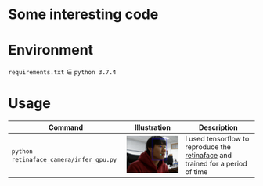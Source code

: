 # Some interesting code

# Environment

`requirements.txt` ∈ `python 3.7.4`  

# Usage

| Command                                 | Illustration              | Description                                                                    |
| --------------------------------------- | ------------------------- | ------------------------------------------------------------------------------ |
| `python retinaface_camera/infer_gpu.py` | ![](asset/retinaface.gif) | I used tensorflow to reproduce the [retinaface](https://github.com/deepinsight/insightface/tree/master/RetinaFace) and trained for a period of time |

